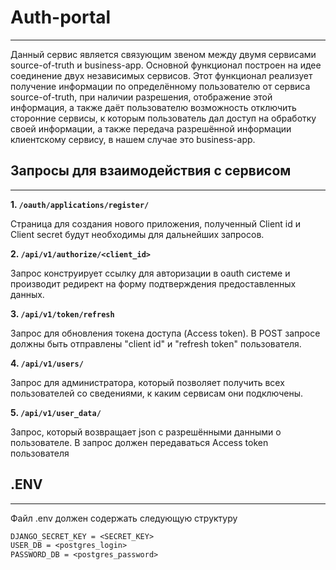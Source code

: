 # Auth-portal
___

Данный сервис является связующим звеном между двумя сервисами source-of-truth и business-app.
Основной функционал построен на идее соединение двух независимых сервисов. Этот функционал реализует
получение информации по определённому пользователю от сервиса source-of-truth, при наличии разрешения,
отображение этой информация, а также даёт пользователю возможность отключить сторонние сервисы, к которым
пользователь дал доступ на обработку своей информации, а также передача разрешённой информации клиентскому сервису,
в нашем случае это business-app.

## Запросы для взаимодействия с сервисом
___

__1. `/oauth/applications/register/`__

Страница для создания нового приложения, полученный Client id и Client secret будут необходимы для дальнейших запросов.

__2. `/api/v1/authorize/<client_id>`__

Запрос конструирует ссылку для авторизации в oauth системе и производит редирект на форму подтверждения
предоставленных данных.

__3. `/api/v1/token/refresh`__

Запрос для обновления токена доступа (Access token).
В POST запросе должны быть отправлены "client id" и "refresh token" пользователя.

__4. `/api/v1/users/`__

Запрос для администратора, который позволяет получить всех пользователей со сведениями,
к каким сервисам они подключены.

__5. `/api/v1/user_data/`__

Запрос, который возвращает json с разрешёнными данными о пользователе.
В запрос должен передаваться Access token пользователя

## .ENV
___
Файл .env должен содержать следующую структуру
```txt
DJANGO_SECRET_KEY = <SECRET_KEY>
USER_DB = <postgres_login>
PASSWORD_DB = <postgres_password>
```